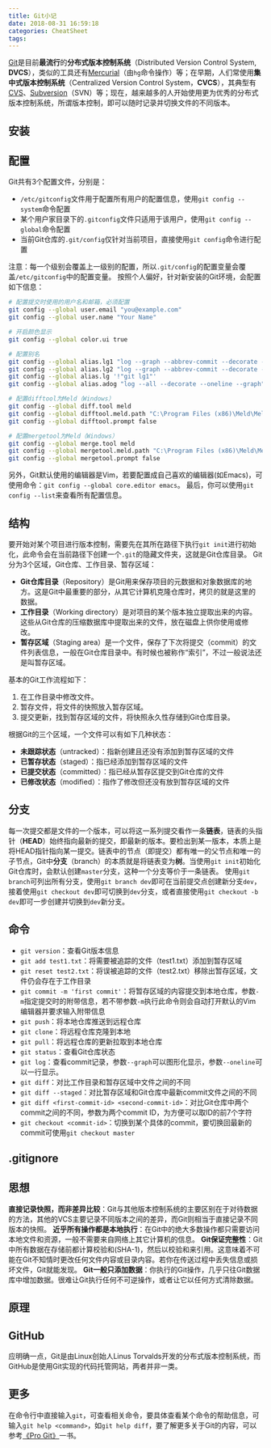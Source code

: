 ```yaml
---
title: Git小记
date: 2018-08-31 16:59:18
categories: CheatSheet
tags:
---
```


[Git](https://git-scm.com/)是目前**最流行**的**分布式版本控制系统**（Distributed Version Control System, **DVCS**），类似的工具还有[Mercurial](https://www.mercurial-scm.org/)（由`hg`命令操作）等；在早期，人们常使用**集中式版本控制系统**（Centralized Version Control System，**CVCS**），其典型有[CVS](https://www.nongnu.org/cvs/)、[Subversion](https://subversion.apache.org/)（SVN）等；现在，越来越多的人开始使用更为优秀的分布式版本控制系统，所谓版本控制，即可以随时记录并切换文件的不同版本。
## 安装
## 配置
Git共有3个配置文件，分别是：
- `/etc/gitconfig`文件用于配置所有用户的配置信息，使用`git config --system`命令配置
- 某个用户家目录下的`.gitconfig`文件只适用于该用户，使用`git config --global`命令配置
- 当前Git仓库的`.git/config`仅针对当前项目，直接使用`git config`命令进行配置

注意：每一个级别会覆盖上一级别的配置，所以`.git/config`的配置变量会覆盖`/etc/gitconfig`中的配置变量。
按照个人偏好，针对新安装的Git环境，会配置如下信息：
```bash
# 配置提交时使用的用户名和邮箱，必须配置
git config --global user.email "you@example.com"
git config --global user.name "Your Name"

# 开启颜色显示
git config --global color.ui true

# 配置别名
git config --global alias.lg1 "log --graph --abbrev-commit --decorate --format=format:'%C(bold blue)%h%C(reset) - %C(bold green)(%ar)%C(reset) %C(white)%s%C(reset) %C(dim white)- %an%C(reset)%C(bold yellow)%d%C(reset)' --all"
git config --global alias.lg2 "log --graph --abbrev-commit --decorate --format=format:'%C(bold blue)%h%C(reset) - %C(bold cyan)%aD%C(reset) %C(bold green)(%ar)%C(reset)%C(bold yellow)%d%C(reset)%n''          %C(white)%s%C(reset) %C(dim white)- %an%C(reset)' --all"
git config --global alias.lg '!"git lg1"'
git config --global alias.adog "log --all --decorate --oneline --graph"

# 配置difftool为Meld（Windows）
git config --global diff.tool meld
git config --global difftool.meld.path "C:\Program Files (x86)\Meld\Meld.exe"
git config --global difftool.prompt false

# 配置mergetool为Meld（Windows）
git config --global merge.tool meld
git config --global mergetool.meld.path "C:\Program Files (x86)\Meld\Meld.exe"
git config --global mergetool.prompt false
```
另外，Git默认使用的编辑器是Vim，若要配置成自己喜欢的编辑器(如Emacs)，可使用命令：`git config --global core.editor emacs`。
最后，你可以使用`git config --list`来查看所有配置信息。
<!--more-->
## 结构
要开始对某个项目进行版本控制，需要先在其所在路径下执行`git init`进行初始化，此命令会在当前路径下创建一个`.git`的隐藏文件夹，这就是Git仓库目录。
Git分为3个区域，Git仓库、工作目录、暂存区域：
- **Git仓库目录**（Repository）是Git用来保存项目的元数据和对象数据库的地方。这是Git中最重要的部分，从其它计算机克隆仓库时，拷贝的就是这里的数据。
- **工作目录**（Working directory）是对项目的某个版本独立提取出来的内容。这些从Git仓库的压缩数据库中提取出来的文件，放在磁盘上供你使用或修改。
- **暂存区域**（Staging area）是一个文件，保存了下次将提交（commit）的文件列表信息，一般在Git仓库目录中。有时候也被称作“索引”，不过一般说法还是叫暂存区域。

基本的Git工作流程如下：
1. 在工作目录中修改文件。
2. 暂存文件，将文件的快照放入暂存区域。
3. 提交更新，找到暂存区域的文件，将快照永久性存储到Git仓库目录。

根据Git的三个区域，一个文件可以有如下几种状态：
- **未跟踪状态**（untracked）：指新创建且还没有添加到暂存区域的文件
- **已暂存状态**（staged）：指已经添加到暂存区域的文件
- **已提交状态**（committed）：指已经从暂存区提交到Git仓库的文件
- **已修改状态**（modified）：指作了修改但还没有放到暂存区域的文件

## 分支
每一次提交都是文件的一个版本，可以将这一系列提交看作一条**链表**，链表的头指针（**HEAD**）始终指向最新的提交，即最新的版本。要检出到某一版本，本质上是将HEAD指针指向某一提交。链表中的节点（即提交）都有唯一的父节点和唯一的子节点，Git中**分支**（branch）的本质就是将链表变为**树**。当使用`git init`初始化Git仓库时，会默认创建`master`分支，这种一个分支等价于一条链表。
使用`git branch`可列出所有分支，使用`git branch dev`即可在当前提交点创建新分支`dev`，接着使用`git checkout dev`即可切换到`dev`分支，或者直接使用`git checkout -b dev`即可一步创建并切换到`dev`新分支。
## 命令
- `git version`：查看Git版本信息
- `git add test1.txt`：将需要被追踪的文件（test1.txt）添加到暂存区域
- `git reset test2.txt`：将误被追踪的文件（test2.txt）移除出暂存区域，文件仍会存在于工作目录
- `git commit -m 'first commit'`：将暂存区域的内容提交到本地仓库，参数`-m`指定提交时的附带信息，若不带参数`-m`执行此命令则会自动打开默认的Vim编辑器并要求输入附带信息
- `git push`：将本地仓库推送到远程仓库
- `git clone`：将远程仓库克隆到本地
- `git pull`：将远程仓库的更新拉取到本地仓库
- `git status`：查看Git仓库状态
- `git log`：查看commit记录，参数`--graph`可以图形化显示，参数`--oneline`可以一行显示。
- `git diff`：对比工作目录和暂存区域中文件之间的不同
- `git diff --staged`：对比暂存区域和Git仓库中最新commit文件之间的不同
- `git diff <first-commit-id> <second-commit-id>`：对比Git仓库中两个commit之间的不同，参数为两个commit ID，为方便可以取ID的前7个字符
- `git checkout <commit-id>`：切换到某个具体的commit，要切换回最新的commit可使用`git checkout master`

## .gitignore
## 思想
**直接记录快照，而非差异比较**：Git与其他版本控制系统的主要区别在于对待数据的方法，其他的VCS主要记录不同版本之间的差异，而Git则相当于直接记录不同版本的快照。
**近乎所有操作都是本地执行**：在Git中的绝大多数操作都只需要访问本地文件和资源，一般不需要来自网络上其它计算机的信息。
**Git保证完整性**：Git中所有数据在存储前都计算校验和(SHA-1)，然后以校验和来引用。这意味着不可能在Git不知情时更改任何文件内容或目录内容。若你在传送过程中丢失信息或损坏文件，Git就能发现。
**Git一般只添加数据**：你执行的Git操作，几乎只往Git数据库中增加数据。很难让Git执行任何不可逆操作，或者让它以任何方式清除数据。
## 原理
## GitHub
应明确一点，Git是由Linux创始人Linus Torvalds开发的分布式版本控制系统，而GitHub是使用Git实现的代码托管网站，两者并非一类。
## 更多
在命令行中直接输入`git`，可查看相关命令，要具体查看某个命令的帮助信息，可输入`git help <command>`，如`git help diff`，要了解更多关于Git的内容，可以参考[《Pro Git》](https://git-scm.com/book/zh/v2)一书。